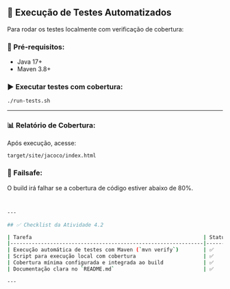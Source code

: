 ## 🧪 Execução de Testes Automatizados

Para rodar os testes localmente com verificação de cobertura:

### 🔧 Pré-requisitos:
- Java 17+
- Maven 3.8+

### ▶️ Executar testes com cobertura:

```bash
./run-tests.sh
```
---


### 📊 Relatório de Cobertura:
Após execução, acesse:

```bash
target/site/jacoco/index.html
```

### 🛑 Failsafe:
O build irá falhar se a cobertura de código estiver abaixo de 80%.

```bash


---

## ✅ Checklist da Atividade 4.2

| Tarefa                                                        | Status |
|---------------------------------------------------------------|--------|
| Execução automática de testes com Maven (`mvn verify`)        | ✅     |
| Script para execução local com cobertura                      | ✅     |
| Cobertura mínima configurada e integrada ao build             | ✅     |
| Documentação clara no `README.md`                             | ✅     |

---

